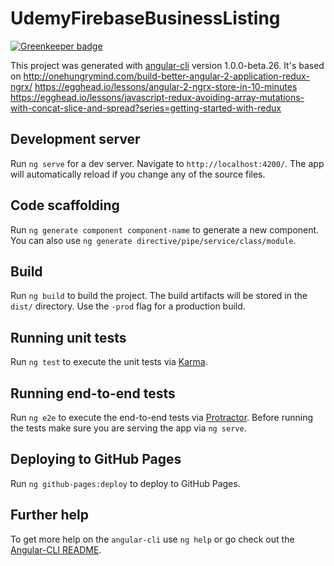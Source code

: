 # UdemyFirebaseBusinessListing

[![Greenkeeper badge](https://badges.greenkeeper.io/gschafra/udemyFirebaseBusinessListing.svg)](https://greenkeeper.io/)

This project was generated with [angular-cli](https://github.com/angular/angular-cli) version 1.0.0-beta.26.
It's based on
http://onehungrymind.com/build-better-angular-2-application-redux-ngrx/
https://egghead.io/lessons/angular-2-ngrx-store-in-10-minutes
https://egghead.io/lessons/javascript-redux-avoiding-array-mutations-with-concat-slice-and-spread?series=getting-started-with-redux


## Development server
Run `ng serve` for a dev server. Navigate to `http://localhost:4200/`. The app will automatically reload if you change any of the source files.

## Code scaffolding

Run `ng generate component component-name` to generate a new component. You can also use `ng generate directive/pipe/service/class/module`.

## Build

Run `ng build` to build the project. The build artifacts will be stored in the `dist/` directory. Use the `-prod` flag for a production build.

## Running unit tests

Run `ng test` to execute the unit tests via [Karma](https://karma-runner.github.io).

## Running end-to-end tests

Run `ng e2e` to execute the end-to-end tests via [Protractor](http://www.protractortest.org/).
Before running the tests make sure you are serving the app via `ng serve`.

## Deploying to GitHub Pages

Run `ng github-pages:deploy` to deploy to GitHub Pages.

## Further help

To get more help on the `angular-cli` use `ng help` or go check out the [Angular-CLI README](https://github.com/angular/angular-cli/blob/master/README.md).
